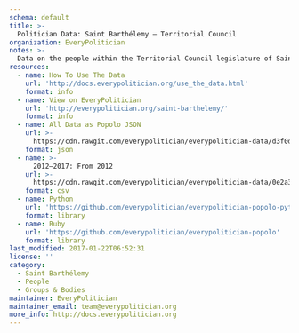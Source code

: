 ```yaml
---
schema: default
title: >-
  Politician Data: Saint Barthélemy — Territorial Council
organization: EveryPolitician
notes: >-
  Data on the people within the Territorial Council legislature of Saint Barthélemy.
resources:
  - name: How To Use The Data
    url: 'http://docs.everypolitician.org/use_the_data.html'
    format: info
  - name: View on EveryPolitician
    url: 'http://everypolitician.org/saint-barthelemy/'
    format: info
  - name: All Data as Popolo JSON
    url: >-
      https://cdn.rawgit.com/everypolitician/everypolitician-data/d3f0dbfa3ccc736b839889f9074c914b4a1d880f/data/Saint_Barthelemy/Council/ep-popolo-v1.0.json
    format: json
  - name: >-
      2012–2017: From 2012
    url: >-
      https://cdn.rawgit.com/everypolitician/everypolitician-data/0e2a3210b5477b1d441cd98cf4e9283f20d8048d/data/Saint_Barthelemy/Council/term-2012.csv
    format: csv
  - name: Python
    url: 'https://github.com/everypolitician/everypolitician-popolo-python'
    format: library
  - name: Ruby
    url: 'https://github.com/everypolitician/everypolitician-popolo'
    format: library
last_modified: 2017-01-22T06:52:31
license: ''
category:
  - Saint Barthélemy
  - People
  - Groups & Bodies
maintainer: EveryPolitician
maintainer_email: team@everypolitician.org
more_info: http://docs.everypolitician.org
---
```

